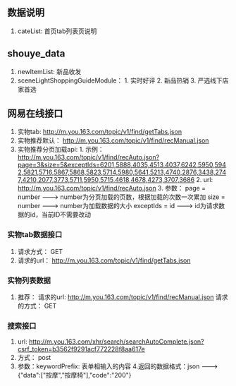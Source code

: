 ## 数据说明
  1. cateList: 首页tab列表页说明


## shouye_data
  1. newItemList: 新品收发
  2. sceneLightShoppingGuideModule：
    1. 实时好评
    2. 新品热销
    3. 严选线下店家首选

## 网易在线接口
  1. 实物tab: http://m.you.163.com/topic/v1/find/getTabs.json
  2. 实物推荐默认： http://m.you.163.com/topic/v1/find/recManual.json
  3. 实物推荐分页加载api:
    1. 示例： http://m.you.163.com/topic/v1/find/recAuto.json?page=3&size=5&exceptIds=6201,5888,4035,4513,4037,6242,5950,5942,5821,5716,5867,5868,5823,5714,5980,5641,5213,4740,2876,3438,2747,4210,2077,3773,5711,5950,5715,4618,4678,4273,3707,3686
    2. url: http://m.you.163.com/topic/v1/find/recAuto.json
    3. 参数：
      page = number ---> number为分页加载的页数，根据加载的次数一次累加
      size = number ---> number为加载数据的大小
      exceptIds = id ---> id为请求数据的id，当前ID不需要改动




### 实物tab数据接口
  1. 请求方式： GET
  2. 请求的url： http://m.you.163.com/topic/v1/find/getTabs.json

### 实物列表数据
  1. 推荐：
    请求的url: http://m.you.163.com/topic/v1/find/recManual.json
    请求的方式： GET


### 搜索接口
  1. url: http://m.you.163.com/xhr/search/searchAutoComplete.json?csrf_token=b3562f9291acf772228f8aa617e
  2. 方式： post
  3. 参数：keywordPrefix: 表单相输入的内容
  4.返回的数据格式：json ---> {"data":["按摩","按摩椅"],"code":"200"}



